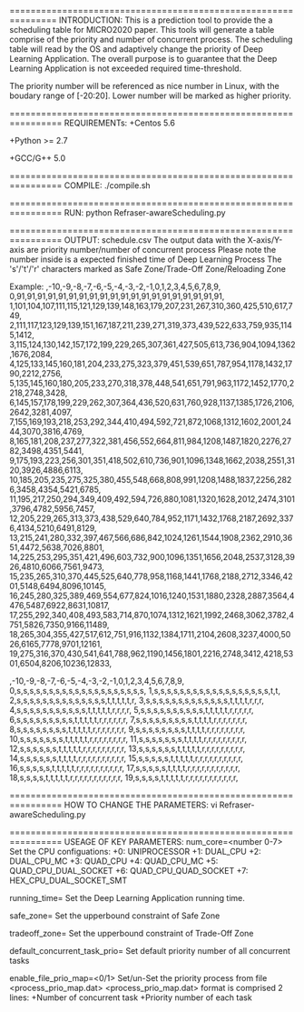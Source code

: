 ===============================================================
INTRODUCTION:
This is a prediction tool to provide the a scheduling table for MICRO2020 paper.
This tools will generate a table comprise of the priority and number of concurrent process.
The scheduling table will read by the OS and adaptively change the priority of Deep Learning Application.
The overall purpose is to guarantee that the Deep Learning Application is not exceeded required time-threshold.

The priority number will be referenced as nice number in Linux, with the boudary range of [-20:20]. Lower number will be marked as higher priority.

================================================================
REQUIREMENTs:
+Centos 5.6

+Python >= 2.7

+GCC/G++ 5.0


================================================================
COMPILE:
./compile.sh


================================================================
RUN:
python Refraser-awareScheduling.py

================================================================
OUTPUT:
schedule.csv        The output data with the X-axis/Y-axis are priority number/number of concurrent process
                    Please note the number inside is a expected finished time of Deep Learning Process
                    The 's'/'t'/'r' characters marked as Safe Zone/Trade-Off Zone/Reloading Zone 

Example:
 ,-10,-9,-8,-7,-6,-5,-4,-3,-2,-1,0,1,2,3,4,5,6,7,8,9,
 0,91,91,91,91,91,91,91,91,91,91,91,91,91,91,91,91,91,91,91,91,
 1,101,104,107,111,115,121,129,139,148,163,179,207,231,267,310,360,425,510,617,749,
 2,111,117,123,129,139,151,167,187,211,239,271,319,373,439,522,633,759,935,1145,1412,
 3,115,124,130,142,157,172,199,229,265,307,361,427,505,613,736,904,1094,1362,1676,2084,
 4,125,133,145,160,181,204,233,275,323,379,451,539,651,787,954,1178,1432,1790,2212,2756,
 5,135,145,160,180,205,233,270,318,378,448,541,651,791,963,1172,1452,1770,2218,2748,3428,
 6,145,157,178,199,229,262,307,364,436,520,631,760,928,1137,1385,1726,2106,2642,3281,4097,
 7,155,169,193,218,253,292,344,410,494,592,721,872,1068,1312,1602,2001,2444,3070,3816,4769,
 8,165,181,208,237,277,322,381,456,552,664,811,984,1208,1487,1820,2276,2782,3498,4351,5441,
 9,175,193,223,256,301,351,418,502,610,736,901,1096,1348,1662,2038,2551,3120,3926,4886,6113,
 10,185,205,235,275,325,380,455,548,668,808,991,1208,1488,1837,2256,2826,3458,4354,5421,6785,
 11,195,217,250,294,349,409,492,594,726,880,1081,1320,1628,2012,2474,3101,3796,4782,5956,7457,
 12,205,229,265,313,373,438,529,640,784,952,1171,1432,1768,2187,2692,3376,4134,5210,6491,8129,
 13,215,241,280,332,397,467,566,686,842,1024,1261,1544,1908,2362,2910,3651,4472,5638,7026,8801,
 14,225,253,295,351,421,496,603,732,900,1096,1351,1656,2048,2537,3128,3926,4810,6066,7561,9473,
 15,235,265,310,370,445,525,640,778,958,1168,1441,1768,2188,2712,3346,4201,5148,6494,8096,10145,
 16,245,280,325,389,469,554,677,824,1016,1240,1531,1880,2328,2887,3564,4476,5487,6922,8631,10817,
 17,255,292,340,408,493,583,714,870,1074,1312,1621,1992,2468,3062,3782,4751,5826,7350,9166,11489,
 18,265,304,355,427,517,612,751,916,1132,1384,1711,2104,2608,3237,4000,5026,6165,7778,9701,12161,
 19,275,316,370,430,541,641,788,962,1190,1456,1801,2216,2748,3412,4218,5301,6504,8206,10236,12833,


  ,-10,-9,-8,-7,-6,-5,-4,-3,-2,-1,0,1,2,3,4,5,6,7,8,9,
  0,s,s,s,s,s,s,s,s,s,s,s,s,s,s,s,s,s,s,s,s,
  1,s,s,s,s,s,s,s,s,s,s,s,s,s,s,s,s,s,s,t,t,
  2,s,s,s,s,s,s,s,s,s,s,s,s,s,s,t,t,t,t,t,r,
  3,s,s,s,s,s,s,s,s,s,s,s,s,s,t,t,t,t,r,r,r,
  4,s,s,s,s,s,s,s,s,s,s,s,t,t,t,t,t,r,r,r,r,
  5,s,s,s,s,s,s,s,s,s,s,t,t,t,t,t,r,r,r,r,r,
  6,s,s,s,s,s,s,s,s,s,t,t,t,t,t,r,r,r,r,r,r,
  7,s,s,s,s,s,s,s,s,s,t,t,t,t,r,r,r,r,r,r,r,
  8,s,s,s,s,s,s,s,s,t,t,t,t,t,r,r,r,r,r,r,r,
  9,s,s,s,s,s,s,s,s,t,t,t,t,r,r,r,r,r,r,r,r,
  10,s,s,s,s,s,s,s,t,t,t,t,t,r,r,r,r,r,r,r,r,
  11,s,s,s,s,s,s,s,t,t,t,t,r,r,r,r,r,r,r,r,r,
  12,s,s,s,s,s,s,t,t,t,t,t,r,r,r,r,r,r,r,r,r,
  13,s,s,s,s,s,s,t,t,t,t,t,r,r,r,r,r,r,r,r,r,
  14,s,s,s,s,s,s,t,t,t,t,r,r,r,r,r,r,r,r,r,r,
  15,s,s,s,s,s,t,t,t,t,t,r,r,r,r,r,r,r,r,r,r,
  16,s,s,s,s,s,t,t,t,t,t,r,r,r,r,r,r,r,r,r,r,
  17,s,s,s,s,s,t,t,t,t,r,r,r,r,r,r,r,r,r,r,r,
  18,s,s,s,s,t,t,t,t,t,r,r,r,r,r,r,r,r,r,r,r,
  19,s,s,s,s,t,t,t,t,t,r,r,r,r,r,r,r,r,r,r,r,


================================================================
HOW TO CHANGE THE PARAMETERS:
vi Refraser-awareScheduling.py

================================================================
USEAGE OF KEY PARAMETERS:
  num_core=<number 0-7>          Set the CPU configuations:
                                    +0: UNIPROCESSOR
                                    +1: DUAL_CPU
                                    +2: DUAL_CPU_MC
                                    +3: QUAD_CPU
                                    +4: QUAD_CPU_MC
                                    +5: QUAD_CPU_DUAL_SOCKET
                                    +6: QUAD_CPU_QUAD_SOCKET
                                    +7: HEX_CPU_DUAL_SOCKET_SMT

  running_time=<time in ns>      Set the Deep Learning Application running time.

  safe_zone=<time in ns>         Set the upperbound constraint of Safe Zone

  tradeoff_zone=<time in ns>     Set the upperbound constraint of Trade-Off Zone

  default_concurrent_task_prio=<priority number>         Set default priority number of all concurrent tasks

  enable_file_prio_map=<0/1>     Set/un-Set the priority process from file <process_prio_map.dat>
                                 <process_prio_map.dat> format is comprised 2 lines:
                                    +Number of concurrent task
                                    +Priority number of each task
            
